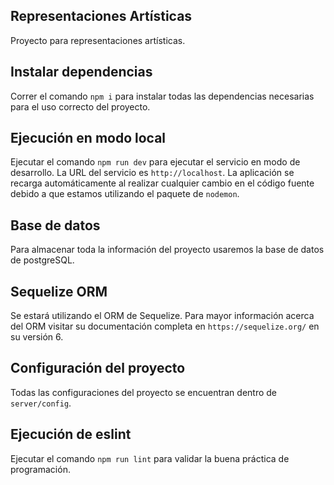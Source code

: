 ## Representaciones Artísticas
Proyecto para representaciones artísticas.

## Instalar dependencias
Correr el comando `npm i` para instalar todas las dependencias necesarias para el uso correcto del proyecto.

## Ejecución en modo local
Ejecutar el comando `npm run dev` para ejecutar el servicio en modo de desarrollo. La URL del servicio es `http://localhost`. La aplicación se recarga automáticamente al realizar cualquier cambio en el código fuente debido a que estamos utilizando el paquete de `nodemon`.

## Base de datos
Para almacenar toda la información del proyecto usaremos la base de datos de postgreSQL.

## Sequelize ORM
Se estará utilizando el ORM de Sequelize. Para mayor información acerca del ORM visitar su documentación completa en `https://sequelize.org/` en su versión 6.

## Configuración del proyecto
Todas las configuraciones del proyecto se encuentran dentro de `server/config`.

## Ejecución de eslint
Ejecutar el comando `npm run lint` para validar la buena práctica de programación.